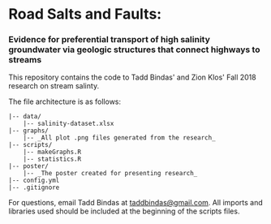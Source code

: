 # Road Salts and Faults: 
### Evidence for preferential transport of high salinity groundwater via geologic structures that connect highways to streams

This repository contains the code to Tadd Bindas' and Zion Klos' Fall 2018 research on stream salinty. 

The file architecture is as follows:
```
|-- data/
    |-- salinity-dataset.xlsx
|-- graphs/
    |-- _All plot .png files generated from the research_
|-- scripts/
    |-- makeGraphs.R
    |-- statistics.R
|-- poster/ 
    |-- _The poster created for presenting research_
|-- config.yml
|-- .gitignore
```

For questions, email Tadd Bindas at taddbindas@gmail.com. All imports and libraries used should be included at the beginning of the scripts files.
